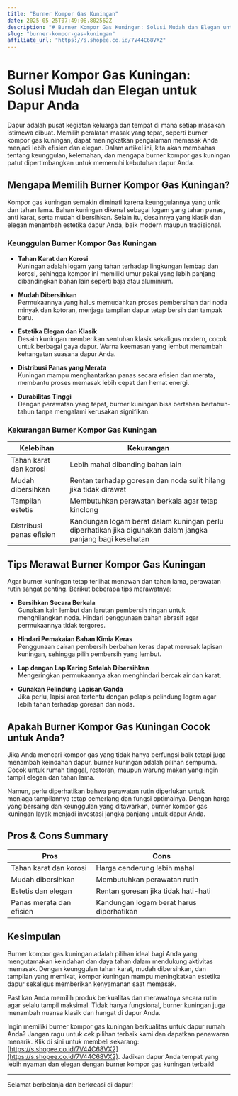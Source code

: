 ```yaml
---
title: "Burner Kompor Gas Kuningan"
date: 2025-05-25T07:49:08.802562Z
description: "# Burner Kompor Gas Kuningan: Solusi Mudah dan Elegan untuk Dapur Anda..."
slug: "burner-kompor-gas-kuningan"
affiliate_url: "https://s.shopee.co.id/7V44C68VX2"
---
```

# Burner Kompor Gas Kuningan: Solusi Mudah dan Elegan untuk Dapur Anda

Dapur adalah pusat kegiatan keluarga dan tempat di mana setiap masakan istimewa dibuat. Memilih peralatan masak yang tepat, seperti burner kompor gas kuningan, dapat meningkatkan pengalaman memasak Anda menjadi lebih efisien dan elegan. Dalam artikel ini, kita akan membahas tentang keunggulan, kelemahan, dan mengapa burner kompor gas kuningan patut dipertimbangkan untuk memenuhi kebutuhan dapur Anda.

## Mengapa Memilih Burner Kompor Gas Kuningan?

Kompor gas kuningan semakin diminati karena keunggulannya yang unik dan tahan lama. Bahan kuningan dikenal sebagai logam yang tahan panas, anti karat, serta mudah dibersihkan. Selain itu, desainnya yang klasik dan elegan menambah estetika dapur Anda, baik modern maupun tradisional.

### Keunggulan Burner Kompor Gas Kuningan

- **Tahan Karat dan Korosi**  
  Kuningan adalah logam yang tahan terhadap lingkungan lembap dan korosi, sehingga kompor ini memiliki umur pakai yang lebih panjang dibandingkan bahan lain seperti baja atau aluminium.

- **Mudah Dibersihkan**  
  Permukaannya yang halus memudahkan proses pembersihan dari noda minyak dan kotoran, menjaga tampilan dapur tetap bersih dan tampak baru.

- **Estetika Elegan dan Klasik**  
  Desain kuningan memberikan sentuhan klasik sekaligus modern, cocok untuk berbagai gaya dapur. Warna keemasan yang lembut menambah kehangatan suasana dapur Anda.

- **Distribusi Panas yang Merata**  
  Kuningan mampu menghantarkan panas secara efisien dan merata, membantu proses memasak lebih cepat dan hemat energi.

- **Durabilitas Tinggi**  
  Dengan perawatan yang tepat, burner kuningan bisa bertahan bertahun-tahun tanpa mengalami kerusakan signifikan.

### Kekurangan Burner Kompor Gas Kuningan

| Kelebihan | Kekurangan |
| --- | --- |
| Tahan karat dan korosi | Lebih mahal dibanding bahan lain |
| Mudah dibersihkan | Rentan terhadap goresan dan noda sulit hilang jika tidak dirawat | 
| Tampilan estetis | Membutuhkan perawatan berkala agar tetap kinclong |
| Distribusi panas efisien | Kandungan logam berat dalam kuningan perlu diperhatikan jika digunakan dalam jangka panjang bagi kesehatan |

## Tips Merawat Burner Kompor Gas Kuningan

Agar burner kuningan tetap terlihat menawan dan tahan lama, perawatan rutin sangat penting. Berikut beberapa tips merawatnya:

- **Bersihkan Secara Berkala**  
  Gunakan kain lembut dan larutan pembersih ringan untuk menghilangkan noda. Hindari penggunaan bahan abrasif agar permukaannya tidak tergores.

- **Hindari Pemakaian Bahan Kimia Keras**  
  Penggunaan cairan pembersih berbahan keras dapat merusak lapisan kuningan, sehingga pilih pembersih yang lembut.

- **Lap dengan Lap Kering Setelah Dibersihkan**  
  Mengeringkan permukaannya akan menghindari bercak air dan karat.

- **Gunakan Pelindung Lapisan Ganda**  
  Jika perlu, lapisi area tertentu dengan pelapis pelindung logam agar lebih tahan terhadap goresan dan noda.

## Apakah Burner Kompor Gas Kuningan Cocok untuk Anda?

Jika Anda mencari kompor gas yang tidak hanya berfungsi baik tetapi juga menambah keindahan dapur, burner kuningan adalah pilihan sempurna. Cocok untuk rumah tinggal, restoran, maupun warung makan yang ingin tampil elegan dan tahan lama.

Namun, perlu diperhatikan bahwa perawatan rutin diperlukan untuk menjaga tampilannya tetap cemerlang dan fungsi optimalnya. Dengan harga yang bersaing dan keunggulan yang ditawarkan, burner kompor gas kuningan layak menjadi investasi jangka panjang untuk dapur Anda.

## Pros & Cons Summary

| **Pros** | **Cons** |
| --- | --- |
| Tahan karat dan korosi | Harga cenderung lebih mahal | 
| Mudah dibersihkan | Membutuhkan perawatan rutin |
| Estetis dan elegan | Rentan goresan jika tidak hati-hati |
| Panas merata dan efisien | Kandungan logam berat harus diperhatikan |

## Kesimpulan

Burner kompor gas kuningan adalah pilihan ideal bagi Anda yang mengutamakan keindahan dan daya tahan dalam mendukung aktivitas memasak. Dengan keunggulan tahan karat, mudah dibersihkan, dan tampilan yang memikat, kompor kuningan mampu meningkatkan estetika dapur sekaligus memberikan kenyamanan saat memasak.

Pastikan Anda memilih produk berkualitas dan merawatnya secara rutin agar selalu tampil maksimal. Tidak hanya fungsional, burner kuningan juga menambah nuansa klasik dan hangat di dapur Anda.

Ingin memiliki burner kompor gas kuningan berkualitas untuk dapur rumah Anda? Jangan ragu untuk cek pilihan terbaik kami dan dapatkan penawaran menarik. Klik di sini untuk membeli sekarang: [https://s.shopee.co.id/7V44C68VX2](https://s.shopee.co.id/7V44C68VX2). Jadikan dapur Anda tempat yang lebih nyaman dan elegan dengan burner kompor gas kuningan terbaik!

---

Selamat berbelanja dan berkreasi di dapur!